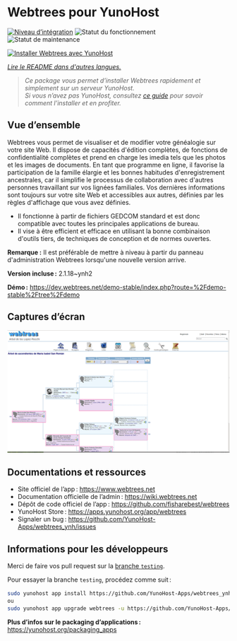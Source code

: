 <!--
Nota bene : ce README est automatiquement généré par <https://github.com/YunoHost/apps/tree/master/tools/readme_generator>
Il NE doit PAS être modifié à la main.
-->

# Webtrees pour YunoHost

[![Niveau d’intégration](https://dash.yunohost.org/integration/webtrees.svg)](https://dash.yunohost.org/appci/app/webtrees) ![Statut du fonctionnement](https://ci-apps.yunohost.org/ci/badges/webtrees.status.svg) ![Statut de maintenance](https://ci-apps.yunohost.org/ci/badges/webtrees.maintain.svg)

[![Installer Webtrees avec YunoHost](https://install-app.yunohost.org/install-with-yunohost.svg)](https://install-app.yunohost.org/?app=webtrees)

*[Lire le README dans d'autres langues.](./ALL_README.md)*

> *Ce package vous permet d’installer Webtrees rapidement et simplement sur un serveur YunoHost.*  
> *Si vous n’avez pas YunoHost, consultez [ce guide](https://yunohost.org/install) pour savoir comment l’installer et en profiter.*

## Vue d’ensemble

Webtrees vous permet de visualiser et de modifier votre généalogie sur votre site Web. Il dispose de capacités d'édition complètes, de fonctions de confidentialité complètes et prend en charge les imedia tels que les photos et les images de documents. En tant que programme en ligne, il favorise la participation de la famille élargie et les bonnes habitudes d'enregistrement ancestrales, car il simplifie le processus de collaboration avec d'autres personnes travaillant sur vos lignées familiales. Vos dernières informations sont toujours sur votre site Web et accessibles aux autres, définies par les règles d'affichage que vous avez définies.

- Il fonctionne à partir de fichiers GEDCOM standard et est donc compatible avec toutes les principales applications de bureau.
- Il vise à être efficient et efficace en utilisant la bonne combinaison d'outils tiers, de techniques de conception et de normes ouvertes.

**Remarque :** Il est préférable de mettre à niveau à partir du panneau d'administration Webtrees lorsqu'une nouvelle version arrive.

**Version incluse :** 2.1.18~ynh2

**Démo :** <https://dev.webtrees.net/demo-stable/index.php?route=%2Fdemo-stable%2Ftree%2Fdemo>

## Captures d’écran

![Capture d’écran de Webtrees](./doc/screenshots/1200px-Webtrees.png)

## Documentations et ressources

- Site officiel de l’app : <https://www.webtrees.net>
- Documentation officielle de l’admin : <https://wiki.webtrees.net>
- Dépôt de code officiel de l’app : <https://github.com/fisharebest/webtrees>
- YunoHost Store : <https://apps.yunohost.org/app/webtrees>
- Signaler un bug : <https://github.com/YunoHost-Apps/webtrees_ynh/issues>

## Informations pour les développeurs

Merci de faire vos pull request sur la [branche `testing`](https://github.com/YunoHost-Apps/webtrees_ynh/tree/testing).

Pour essayer la branche `testing`, procédez comme suit :

```bash
sudo yunohost app install https://github.com/YunoHost-Apps/webtrees_ynh/tree/testing --debug
ou
sudo yunohost app upgrade webtrees -u https://github.com/YunoHost-Apps/webtrees_ynh/tree/testing --debug
```

**Plus d’infos sur le packaging d’applications :** <https://yunohost.org/packaging_apps>
